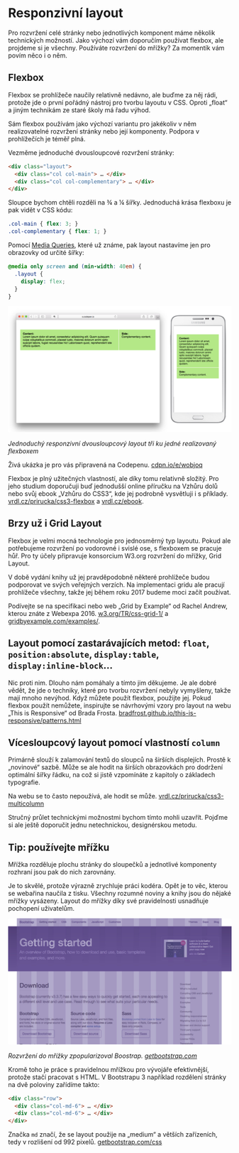 # Responzivní layout

Pro rozvržení celé stránky nebo jednotlivých komponent máme několik technických možností. Jako výchozí vám doporučím používat flexbox, ale projdeme si je všechny. Používáte rozvržení do mřížky? Za momentík vám povím něco i o něm.

## Flexbox

Flexbox se prohlížeče naučily relativně nedávno, ale buďme za něj rádi, protože jde o první pořádný nástroj pro tvorbu layoutu v CSS. Oproti „float“ a jiným technikám ze staré školy má řadu výhod. 

Sám flexbox používám jako výchozí variantu pro jakékoliv v něm realizovatelné rozvržení stránky nebo její komponenty. Podpora v prohlížečích je téměř plná. 

Vezměme jednoduché dvousloupcové rozvržení stránky:

```html
<div class="layout">
  <div class="col col-main"> … </div>
  <div class="col col-complementary"> … </div>  
</div>  
```

Sloupce bychom chtěli rozděli na ¾ a ¼ šířky. Jednoduchá krása flexboxu je pak vidět v CSS kódu:

```css
.col-main { flex: 3; }  
.col-complementary { flex: 1; }
```

Pomocí [Media Queries](css3-media-queries.md), které už známe, pak layout nastavíme jen pro obrazovky od určité šířky:

```css
@media only screen and (min-width: 40em) {
  .layout {
    display: flex;
  }
}
```

![](dist/images/original/responzivni-layout.png)

*Jednoduchý responzivní dvousloupcový layout tři ku jedné realizovaný flexboxem*

Živá ukázka je pro vás připravená na Codepenu. [cdpn.io/e/wobjoq](http://codepen.io/machal/pen/wobjoq)

Flexbox je plný užitečných vlastností, ale díky tomu relativně složitý. Pro jeho studium doporučuji buď jednodušší online příručku na Vzhůru dolů nebo svůj ebook „Vzhůru do CSS3“, kde jej podrobně vysvětluji i s příklady. [vrdl.cz/prirucka/css3-flexbox](http://www.vzhurudolu.cz/prirucka/css3-flexbox) a [vrdl.cz/ebook](http://www.vzhurudolu.cz/ebook).

## Brzy už i Grid Layout

Flexbox je velmi mocná technologie pro jednosměrný typ layoutu. Pokud ale potřebujeme rozvržení po vodorovné i svislé ose, s flexboxem se pracuje hůř. Pro ty účely připravuje konsorcium W3.org rozvržení do mřížky, Grid Layout. 

V době vydání knihy už jej pravděpodobně některé prohlížeče budou podporovat ve svých veřejných verzích. Na implementaci gridu ale pracují prohlížeče všechny, takže jej během roku 2017 budeme moci začít používat.

Podívejte se na specifikaci nebo web „Grid by Example“ od Rachel Andrew, kterou znáte z Webexpa 2016. [w3.org/TR/css-grid-1/](https://www.w3.org/TR/css-grid-1/) a [gridbyexample.com/examples/](http://gridbyexample.com/examples/).

## Layout pomocí zastarávajících metod: `float`, `position:absolute`, `display:table`, `display:inline-block`…

Nic proti nim. Dlouho nám pomáhaly a tímto jim děkujeme. Je ale dobré vědět, že jde o techniky, které pro tvorbu rozvržení nebyly vymyšleny, takže mají mnoho nevýhod. Když můžete použít flexbox, použijte jej. Pokud flexbox použít nemůžete, inspirujte se návrhovými vzory pro layout na webu „This is Responsive“ od Brada Frosta. [bradfrost.github.io/this-is-responsive/patterns.html](https://bradfrost.github.io/this-is-responsive/patterns.html#layout)

## Vícesloupcový layout pomocí vlastností `column` 

Primárně slouží k zalamování textů do sloupců na širších displejích. Prostě k „novinové“ sazbě. Může se ale hodit na širších obrazovkách pro dodržení optimální šířky řádku, na což si jistě vzpomínáte z kapitoly o základech typografie.

Na webu se to často nepoužívá, ale hodit se může. [vrdl.cz/prirucka/css3-multicolumn](http://www.vzhurudolu.cz/prirucka/css3-multicolumn)

Stručný průlet technickými možnostmi bychom tímto mohli uzavřít. Pojďme si ale ještě doporučit jednu netechnickou, designérskou metodu.

## Tip: používejte mřížku

Mřížka rozděluje plochu stránky do sloupečků a jednotlivé komponenty rozhraní jsou pak do nich zarovnány.

Je to skvělé, protože výrazně zrychluje práci kodéra. Opět je to věc, kterou se webařina naučila z tisku. Všechny rozumné noviny a knihy jsou do nějaké mřížky vysázeny. Layout do mřížky díky své pravidelnosti usnadňuje pochopení uživatelům. 

![Layout do mřížky v Bootstrapu](dist/images/original/bootstrap-mrizka.jpg)

*Rozvržení do mřížky zpopularizoval Boostrap. [getbootstrap.com](http://getbootstrap.com/)*

Kromě toho je práce s pravidelnou mřížkou pro vývojáře efektivnější, protože stačí pracovat s HTML. V Bootstrapu 3 například rozdělení stránky na dvě poloviny zařídíme takto:


```html
<div class="row">
  <div class="col-md-6"> … </div>
  <div class="col-md-6"> … </div>  
</div>
```

Značka `md` značí, že se layout použije na „medium“ a větších zařízeních, tedy v rozlišení od 992 pixelů. [getbootstrap.com/css](http://getbootstrap.com/css/#grid)  



